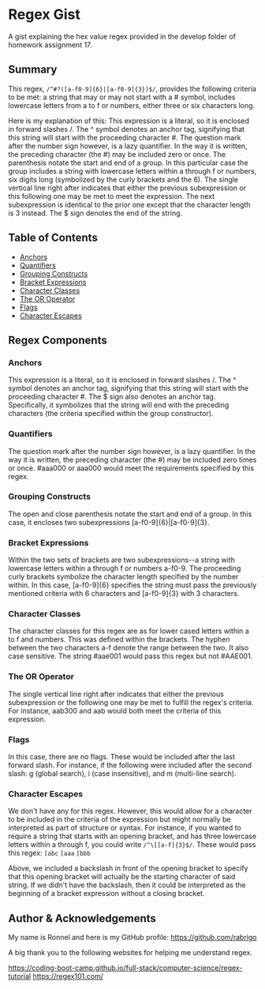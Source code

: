 # Regex Gist

A gist explaining the hex value regex provided in the develop folder of homework assignment 17.

## Summary

This regex, `/^#?([a-f0-9]{6}|[a-f0-9]{3})$/`, provides the following criteria to be met: a string that may or may not start with a # symbol, includes lowercase letters from a to f or numbers, either three or six characters long.

Here is my explanation of this: This expression is a literal, so it is enclosed in forward slashes /. The ^ symbol denotes an anchor tag, signifying that this string will start with the proceeding character #. The question mark after the number sign however, is a lazy quantifier. In the way it is written, the preceding character (the #) may be included zero or once. The parenthesis notate the start and end of a group. In this particular case the group includes a string with lowercase letters within a through f or numbers, six digits long (symbolized by the curly brackets and the 6). The single vertical line right after indicates that either the previous subexpression or this following one may be met to meet the expression. The next subexpression is identical to the prior one except that the character length is 3 instead. The $ sign denotes the end of the string.

## Table of Contents

- [Anchors](#anchors)
- [Quantifiers](#quantifiers)
- [Grouping Constructs](#grouping-constructs)
- [Bracket Expressions](#bracket-expressions)
- [Character Classes](#character-classes)
- [The OR Operator](#the-or-operator)
- [Flags](#flags)
- [Character Escapes](#character-escapes)

## Regex Components

### Anchors

This expression is a literal, so it is enclosed in forward slashes /. The ^ symbol denotes an anchor tag, signifying that this string will start with the proceeding character #.  The $ sign also denotes an anchor tag. Specifically, it symbolizes that the string will end with the preceding characters (the criteria specified within the group constructor).

### Quantifiers

The question mark after the number sign however, is a lazy quantifier. In the way it is written, the preceding character (the #) may be included zero times or once. #aaa000 or aaa000 would meet the requirements specified by this regex.

### Grouping Constructs

The open and close parenthesis notate the start and end of a group. In this case, it encloses two subexpressions [a-f0-9]{6}|[a-f0-9]{3}.

### Bracket Expressions

Within the two sets of brackets are two subexpressions--a string with lowercase letters within a through f or numbers a-f0-9. The proceeding curly brackets symbolize the character length specified by the number within. In this case, [a-f0-9]{6} specifies the string must pass the previously mentioned criteria with 6 characters and [a-f0-9]{3} with 3 characters.

### Character Classes

The character classes for this regex are as for lower cased letters within a to f and numbers. This was defined within the brackets. The hyphen between the two characters a-f denote the range between the two. It also case sensitive. The string #aae001 would pass this regex but not #AAE001.

### The OR Operator

The single vertical line right after indicates that either the previous subexpression or the following one may be met to fulfill the regex's criteria. For instance, aab300 and aab would both meet the criteria of this expression.

### Flags

In this case, there are no flags. These would be included after the last forward slash. For instance, if the following were included after the second slash: g (global search), i (case insensitive), and m (multi-line search).

### Character Escapes

We don't have any for this regex. However, this would allow for a character to be included in the criteria of the expression but might normally be interpreted as part of structure or syntax. For instance, if you wanted to require a string that starts with an opening bracket, and has three lowercase letters within a through f, you could write `/^\[[a-f]{3}$/`. These would pass this regex: `[abc` `[aaa` `[bbb`

Above, we included a backslash in front of the opening bracket to specify that this opening bracket will actually be the starting character of said string. If we didn't have the backslash, then it could be interpreted as the beginning of a bracket expression without a closing bracket.

## Author & Acknowledgements

My name is Ronnel and here is my GitHub profile: https://github.com/rabrigo

A big thank you to the following websites for helping me understand regex.

https://coding-boot-camp.github.io/full-stack/computer-science/regex-tutorial
https://regex101.com/